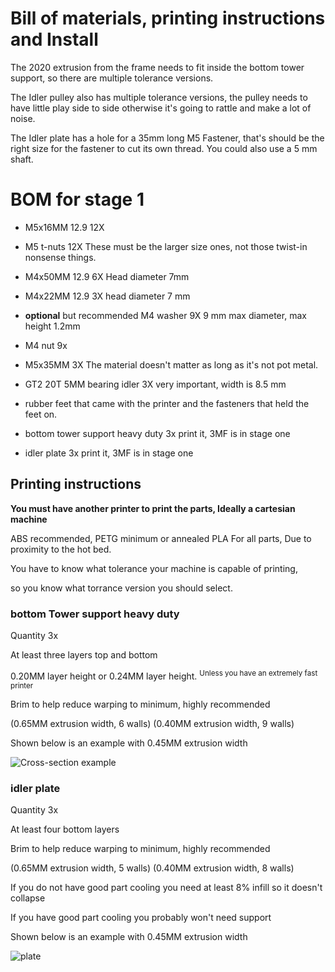 # Bill of materials, printing instructions and Install
The 2020 extrusion from the frame needs to fit inside the bottom tower support, so there are multiple tolerance versions.


The Idler pulley also has multiple tolerance versions, the pulley needs to have little play side to 
side otherwise it's going to rattle and make a lot of noise.

The Idler plate has a hole for a 35mm long M5 Fastener, that's should be the right size for the fastener to cut its own thread.
You could also use a 5 mm shaft.

# BOM for stage 1
- M5x16MM 12.9 12X  

- M5 t-nuts 12X These must be the larger size ones, not those twist-in nonsense things. 

- M4x50MM 12.9 6X Head diameter 7mm

- M4x22MM 12.9 3X head diameter 7 mm 

- **optional** but recommended M4 washer 9X   9 mm max diameter, max height 1.2mm

- M4 nut 9x

- M5x35MM 3X   The material doesn't matter as long as it's not pot metal.

- GT2 20T 5MM bearing idler 3X  very important, width is 8.5 mm 

- rubber feet that came with the printer and the fasteners that held the feet on. 

- bottom tower support heavy duty 3x  print it, 3MF is in stage one 

- idler plate 3x   print it, 3MF is in stage one 


## Printing instructions 
**You must have another printer to print the parts, Ideally a cartesian machine** 

ABS recommended, PETG minimum or annealed PLA For all parts, Due to proximity to the hot bed.

You have to know what tolerance your machine is capable of printing,

so you know what torrance version you should select.

 
### bottom Tower support heavy duty
Quantity 3x

At least three layers top and bottom 

0.20MM layer height or 0.24MM layer height. <sup>Unless you have an extremely fast printer</sup>

Brim to help reduce warping to minimum, highly recommended


(0.65MM extrusion width, 6 walls)  (0.40MM extrusion width, 9 walls)

Shown below is an example with 0.45MM extrusion width

![Cross-section example](https://user-images.githubusercontent.com/82112149/173799719-09d9a2b9-cd46-48ce-af91-72abaa0715e8.JPG)

### idler plate
Quantity 3x

 At least four bottom layers 

Brim to help reduce warping to minimum, highly recommended

(0.65MM extrusion width, 5 walls)  (0.40MM extrusion width, 8 walls)

If you do not have good part cooling you need at least 8% infill so it doesn't collapse

If you have good part cooling you probably won't need support

Shown below is an example with 0.45MM extrusion width

![plate ](https://user-images.githubusercontent.com/82112149/173805715-6dda1cb0-b45f-43fc-9eb5-d5466634de3b.JPG)

